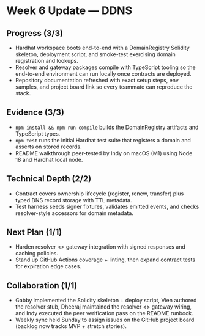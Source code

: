 # Week 6 Update — DDNS

## Progress (3/3)
- Hardhat workspace boots end-to-end with a DomainRegistry Solidity skeleton, deployment script, and smoke-test exercising domain registration and lookups.
- Resolver and gateway packages compile with TypeScript tooling so the end-to-end environment can run locally once contracts are deployed.
- Repository documentation refreshed with exact setup steps, env samples, and project board link so every teammate can reproduce the stack.

## Evidence (3/3)
- `npm install && npm run compile` builds the DomainRegistry artifacts and TypeScript types.
- `npm test` runs the initial Hardhat test suite that registers a domain and asserts on stored records.
- README walkthrough peer-tested by Indy on macOS (M1) using Node 18 and Hardhat local node.

## Technical Depth (2/2)
- Contract covers ownership lifecycle (register, renew, transfer) plus typed DNS record storage with TTL metadata.
- Test harness seeds signer fixtures, validates emitted events, and checks resolver-style accessors for domain metadata.

## Next Plan (1/1)
- Harden resolver <> gateway integration with signed responses and caching policies.
- Stand up GitHub Actions coverage + linting, then expand contract tests for expiration edge cases.

## Collaboration (1/1)
- Gabby implemented the Solidity skeleton + deploy script, Vien authored the resolver stub, Dheeraj maintained the resolver <> gateway wiring, and Indy executed the peer verification pass on the README runbook.
- Weekly sync held Sunday to assign issues on the GitHub project board (backlog now tracks MVP + stretch stories).
